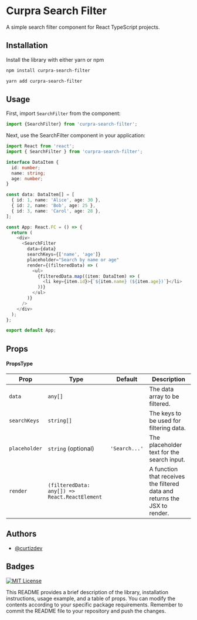 # Curpra Search Filter

A simple search filter component for React TypeScript projects.

## Installation

Install the library with either yarn or npm
```bash
npm install curpra-search-filter

yarn add curpra-search-filter
```

## Usage

First, import `SearchFilter` from the component:

```typescript
import {SearchFilter} from 'curpra-search-filter';

```
Next, use the SearchFilter component in your application:

```typescript
import React from 'react';
import { SearchFilter } from 'curpra-search-filter';

interface DataItem {
  id: number;
  name: string;
  age: number;
}

const data: DataItem[] = [
  { id: 1, name: 'Alice', age: 30 },
  { id: 2, name: 'Bob', age: 25 },
  { id: 3, name: 'Carol', age: 28 },
];

const App: React.FC = () => {
  return (
    <div>
      <SearchFilter
        data={data}
        searchKeys={['name', 'age']}
        placeholder="Search by name or age"
        render={(filteredData) => (
          <ul>
            {filteredData.map((item: DataItem) => (
              <li key={item.id}>{`${item.name} (${item.age})`}</li>
            ))}
          </ul>
        )}
      />
    </div>
  );
};

export default App;
```
## Props

####    PropsType

| Prop         | Type                          | Default          | Description                                                                 |
| ------------ | ----------------------------- | ---------------- | --------------------------------------------------------------------------- |
| `data`       | `any[]`                       |                  | The data array to be filtered.                                              |
| `searchKeys` | `string[]`                    |                  | The keys to be used for filtering data.                                     |
| `placeholder`| `string` (optional)           | `'Search...'`    | The placeholder text for the search input.                                  |
| `render`     | `(filteredData: any[]) => React.ReactElement` | | A function that receives the filtered data and returns the JSX to render. |



## Authors

- [@curtizdev](https://www.github.com/curtizdev)

## Badges

[![MIT License](https://img.shields.io/badge/License-MIT-green.svg)](https://choosealicense.com/licenses/mit/)

This README provides a brief description of the library, installation instructions, usage example, and a table of props. You can modify the contents according to your specific package requirements. Remember to commit the README file to your repository and push the changes.
